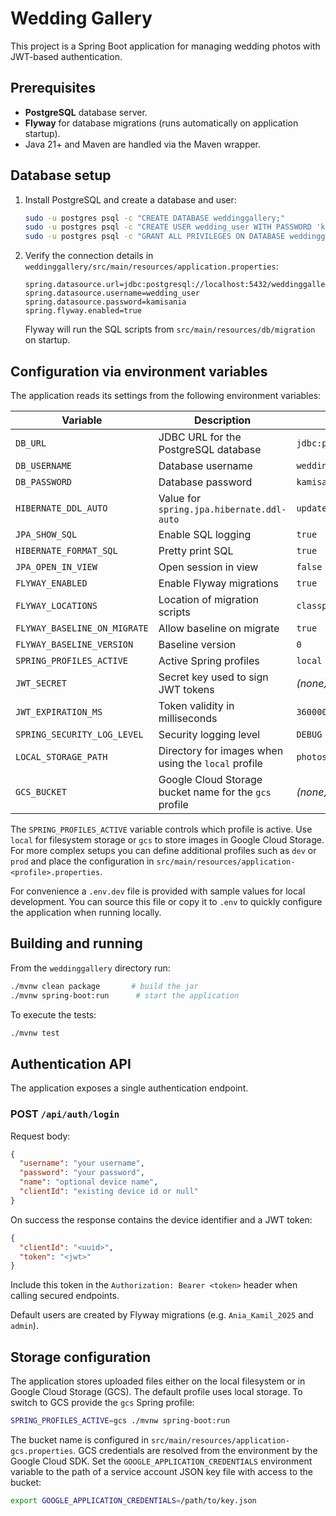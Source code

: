 # Wedding Gallery

This project is a Spring Boot application for managing wedding photos with JWT-based authentication.

## Prerequisites

- **PostgreSQL** database server.
- **Flyway** for database migrations (runs automatically on application startup).
- Java 21+ and Maven are handled via the Maven wrapper.

## Database setup

1. Install PostgreSQL and create a database and user:
   ```bash
   sudo -u postgres psql -c "CREATE DATABASE weddinggallery;"
   sudo -u postgres psql -c "CREATE USER wedding_user WITH PASSWORD 'kamisania';"
   sudo -u postgres psql -c "GRANT ALL PRIVILEGES ON DATABASE weddinggallery TO wedding_user;"
   ```
2. Verify the connection details in `weddinggallery/src/main/resources/application.properties`:
   ```properties
   spring.datasource.url=jdbc:postgresql://localhost:5432/weddinggallery
   spring.datasource.username=wedding_user
   spring.datasource.password=kamisania
   spring.flyway.enabled=true
   ```
   Flyway will run the SQL scripts from `src/main/resources/db/migration` on startup.

## Configuration via environment variables

The application reads its settings from the following environment variables:

| Variable | Description | Default |
|----------|-------------|---------|
| `DB_URL` | JDBC URL for the PostgreSQL database | `jdbc:postgresql://localhost:5432/weddinggallery` |
| `DB_USERNAME` | Database username | `wedding_user` |
| `DB_PASSWORD` | Database password | `kamisania` |
| `HIBERNATE_DDL_AUTO` | Value for `spring.jpa.hibernate.ddl-auto` | `update` |
| `JPA_SHOW_SQL` | Enable SQL logging | `true` |
| `HIBERNATE_FORMAT_SQL` | Pretty print SQL | `true` |
| `JPA_OPEN_IN_VIEW` | Open session in view | `false` |
| `FLYWAY_ENABLED` | Enable Flyway migrations | `true` |
| `FLYWAY_LOCATIONS` | Location of migration scripts | `classpath:db/migration` |
| `FLYWAY_BASELINE_ON_MIGRATE` | Allow baseline on migrate | `true` |
| `FLYWAY_BASELINE_VERSION` | Baseline version | `0` |
| `SPRING_PROFILES_ACTIVE` | Active Spring profiles | `local` |
| `JWT_SECRET` | Secret key used to sign JWT tokens | *(none)* |
| `JWT_EXPIRATION_MS` | Token validity in milliseconds | `3600000` |
| `SPRING_SECURITY_LOG_LEVEL` | Security logging level | `DEBUG` |
| `LOCAL_STORAGE_PATH` | Directory for images when using the `local` profile | `photos` |
| `GCS_BUCKET` | Google Cloud Storage bucket name for the `gcs` profile | *(none)* |

The `SPRING_PROFILES_ACTIVE` variable controls which profile is active. Use `local` for filesystem storage or `gcs` to store images in Google Cloud Storage.
For more complex setups you can define additional profiles such as `dev` or `prod` and place the configuration in `src/main/resources/application-<profile>.properties`.

For convenience a `.env.dev` file is provided with sample values for local development. You can source this file or copy it to `.env` to quickly configure the application when running locally.

## Building and running

From the `weddinggallery` directory run:

```bash
./mvnw clean package       # build the jar
./mvnw spring-boot:run      # start the application
```

To execute the tests:

```bash
./mvnw test
```

## Authentication API

The application exposes a single authentication endpoint.

### POST `/api/auth/login`

Request body:
```json
{
  "username": "your username",
  "password": "your password",
  "name": "optional device name",
  "clientId": "existing device id or null"
}
```

On success the response contains the device identifier and a JWT token:
```json
{
  "clientId": "<uuid>",
  "token": "<jwt>"
}
```
Include this token in the `Authorization: Bearer <token>` header when calling secured endpoints.

Default users are created by Flyway migrations (e.g. `Ania_Kamil_2025` and `admin`).

## Storage configuration

The application stores uploaded files either on the local filesystem or in
Google Cloud Storage (GCS). The default profile uses local storage. To switch to
GCS provide the `gcs` Spring profile:

```bash
SPRING_PROFILES_ACTIVE=gcs ./mvnw spring-boot:run
```

The bucket name is configured in `src/main/resources/application-gcs.properties`.
GCS credentials are resolved from the environment by the Google Cloud SDK. Set
the `GOOGLE_APPLICATION_CREDENTIALS` environment variable to the path of a
service account JSON key file with access to the bucket:

```bash
export GOOGLE_APPLICATION_CREDENTIALS=/path/to/key.json
```

